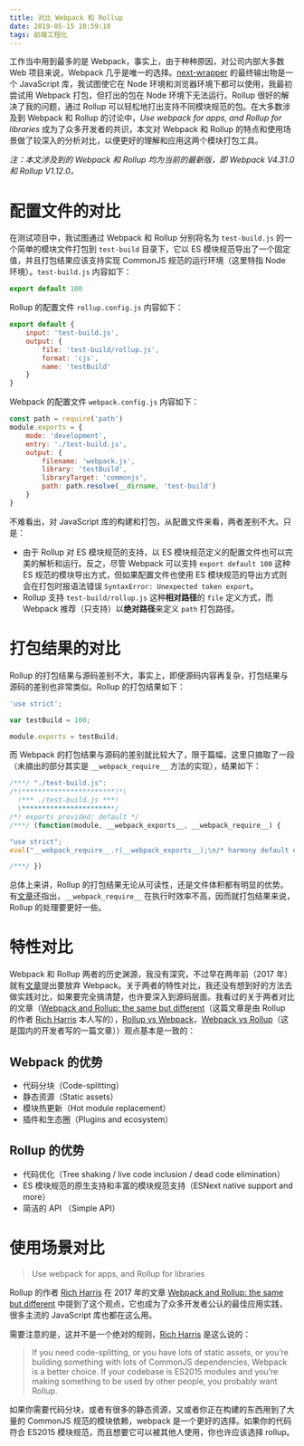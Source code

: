 ```yaml
---
title: 对比 Webpack 和 Rollup
date: 2019-05-15 10:59:10
tags: 前端工程化
---
```


工作当中用到最多的是 Webpack，事实上，由于种种原因，对公司内部大多数 Web 项目来说，Webpack 几乎是唯一的选择。[next-wrapper](https://www.npmjs.com/package/next-wrapper) 的最终输出物是一个 JavaScript 库，我试图使它在 Node 环境和浏览器环境下都可以使用，我最初尝试用 Webpack 打包，但打出的包在 Node 环境下无法运行。Rollup 很好的解决了我的问题，通过 Rollup 可以轻松地打出支持不同模块规范的包。在大多数涉及到 Webpack 和 Rollup 的讨论中，_Use webpack for apps, and Rollup for libraries_ 成为了众多开发者的共识，本文对 Webpack 和 Rollup 的特点和使用场景做了较深入的分析对比，以便更好的理解和应用这两个模块打包工具。

_注：本文涉及到的 Webpack 和 Rollup 均为当前的最新版，即 Webpack V4.31.0 和 Rollup V1.12.0。_

# 配置文件的对比

在测试项目中，我试图通过 Webpack 和 Rollup 分别将名为 `test-build.js` 的一个简单的模块文件打包到 `test-build` 目录下，它以 ES 模块规范导出了一个固定值，并且打包结果应该支持实现 CommonJS 规范的运行环境（这里特指 Node 环境）。`test-build.js` 内容如下：

```JavaScript
export default 100
```

Rollup 的配置文件 `rollup.config.js` 内容如下：

```JavaScript
export default {
    input: 'test-build.js',
    output: {
        file: 'test-build/rollup.js',
        format: 'cjs',
        name: 'testBuild'
    }
}
```

Webpack 的配置文件 `webpack.config.js` 内容如下：

```JavaScript
const path = require('path')
module.exports = {
    mode: 'development',
    entry: './test-build.js',
    output: {
        filename: 'webpack.js',
        library: 'testBuild',
        libraryTarget: 'commonjs',
        path: path.resolve(__dirname, 'test-build')
    }
}
```

不难看出，对 JavaScript 库的构建和打包，从配置文件来看，两者差别不大。只是：

-   由于 Rollup 对 ES 模块规范的支持，以 ES 模块规范定义的配置文件也可以完美的解析和运行。反之，尽管 Webpack 可以支持 `export default 100` 这种 ES 规范的模块导出方式，但如果配置文件也使用 ES 模块规范的导出方式则会在打包时报语法错误 `SyntaxError: Unexpected token export`。
-   Rollup 支持 `test-build/rollup.js` 这种**相对路径**的 `file` 定义方式，而 Webpack 推荐（只支持）以**绝对路径**来定义 `path` 打包路径。

# 打包结果的对比

Rollup 的打包结果与源码差别不大，事实上，即便源码内容再复杂，打包结果与源码的差别也非常类似。Rollup 的打包结果如下：

```JavaScript
'use strict';

var testBuild = 100;

module.exports = testBuild;
```

而 Webpack 的打包结果与源码的差别就比较大了，限于篇幅，这里只摘取了一段（未摘出的部分其实是 `__webpack_require__` 方法的实现），结果如下：

```JavaScript
/***/ "./test-build.js":
/*!***********************!*\
  !*** ./test-build.js ***!
  \***********************/
/*! exports provided: default */
/***/ (function(module, __webpack_exports__, __webpack_require__) {

"use strict";
eval("__webpack_require__.r(__webpack_exports__);\n/* harmony default export */ __webpack_exports__[\"default\"] = (100);\n\n\n//# sourceURL=webpack://testBuild/./test-build.js?");

/***/ })
```

总体上来讲，Rollup 的打包结果无论从可读性，还是文件体积都有明显的优势。有[文章](http://www.ayqy.net/blog/%E4%BB%8Ewebpack%E5%88%B0rollup/)还指出，`__webpack_require__` 在执行时效率不高，因而就打包结果来说，Rollup 的处理要更好一些。

# 特性对比

Webpack 和 Rollup 两者的历史渊源，我没有深究，不过早在两年前（2017 年）就有[文章](http://www.ayqy.net/blog/%E4%BB%8Ewebpack%E5%88%B0rollup/)提出要放弃 Webpack。关于两者的特性对比，我还没有想到好的方法去做实践对比，如果要完全搞清楚，也许要深入到源码层面。我看过的关于两者对比的文章（[Webpack and Rollup: the same but different](https://medium.com/webpack/webpack-and-rollup-the-same-but-different-a41ad427058c)（这篇文章是由 Rollup 的作者 [Rich Harris](https://medium.com/@Rich_Harris?source=user_popover) 本人写的），[Rollup vs Webpack](https://medium.com/jsdownunder/rollup-vs-webpack-javascript-bundling-in-2018-b35758a2268)，[Webpack vs Rollup](https://blog.csdn.net/wangyiyungw/article/details/84955909)（这是国内的开发者写的一篇文章））观点基本是一致的：

## Webpack 的优势

-   代码分块（Code-splitting）
-   静态资源（Static assets）
-   模块热更新（Hot module replacement）
-   插件和生态圈（Plugins and ecosystem）

## Rollup 的优势

-   代码优化（Tree shaking / live code inclusion / dead code elimination）
-   ES 模块规范的原生支持和丰富的模块规范支持（ESNext native support and more）
-   简洁的 API （Simple API）

# 使用场景对比

> Use webpack for apps, and Rollup for libraries

Rollup 的作者 [Rich Harris](https://medium.com/@Rich_Harris?source=user_popover) 在 2017 年的文章 [Webpack and Rollup: the same but different](https://medium.com/webpack/webpack-and-rollup-the-same-but-different-a41ad427058c) 中提到了这个观点，它也成为了众多开发者公认的最佳应用实践，很多主流的 JavaScript 库也都在这么用。

需要注意的是，这并不是一个绝对的规则，[Rich Harris](https://medium.com/@Rich_Harris?source=user_popover) 是这么说的：

> If you need code-splitting, or you have lots of static assets, or you’re building something with lots of CommonJS dependencies, Webpack is a better choice. If your codebase is ES2015 modules and you’re making something to be used by other people, you probably want Rollup.

如果你需要代码分块，或者有很多的静态资源，又或者你正在构建的东西用到了大量的 CommonJS 规范的模块依赖，webpack 是一个更好的选择。如果你的代码符合 ES2015 模块规范，而且想要它可以被其他人使用，你也许应该选择 rollup。
